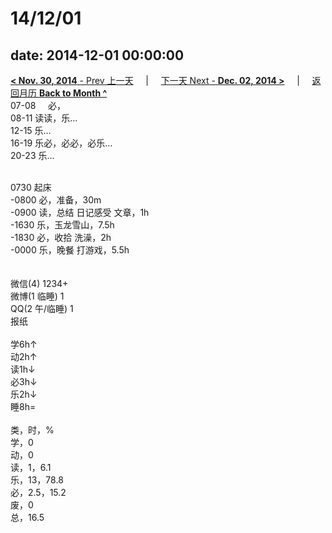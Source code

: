 # 14/12/01

date: 2014-12-01 00:00:00
---
[**< Nov. 30, 2014** - Prev 上一天](/lifelogs/2014/11/d30.html) &nbsp; &nbsp; | &nbsp; &nbsp; [下一天 Next - **Dec. 02, 2014 >**](/lifelogs/2014/12/d02.html) &nbsp; &nbsp; |  &nbsp; &nbsp; [返回月历 **Back to Month ^**](/lifelogs/2014/12/index.html)
<br/>07-08     必，<br/>08-11 读读，乐…<br/>12-15 乐…<br/>16-19 乐必，必必，必乐…<br/>20-23 乐…<div><br/></div>0730 起床<br/>-0800 必，准备，30m<br/>-0900 读，总结 日记感受 文章，1h<br/>-1630 乐，玉龙雪山，7.5h<br/>-1830 必，收拾 洗澡，2h<br/>-0000 乐，晚餐 打游戏，5.5h<div><br/></div><div><br/></div>微信(4) 1234+<br/>微博(1 临睡) 1<br/>QQ(2 午/临睡) 1<br/>报纸<div><br/></div>学6h↑ <br/>动2h↑ <br/>读1h↓ <br/>必3h↓ <br/>乐2h↓ <br/>睡8h=<div><br/></div>类，时，%<br/>学，0<br/>动，0<br/>读，1，6.1<br/>乐，13，78.8<br/>必，2.5，15.2<br/>废，0<br/>总，16.5</div>
